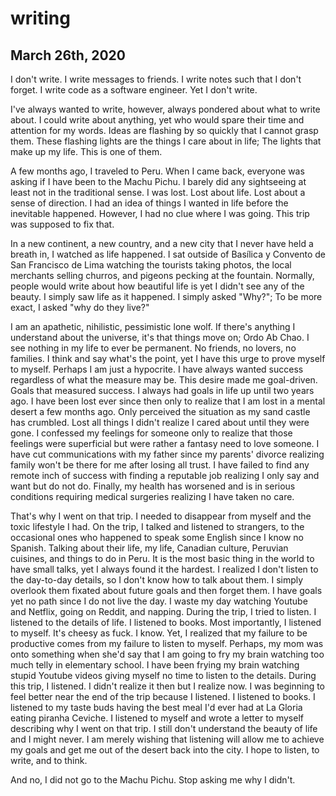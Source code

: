 # writing

## March 26th, 2020

I don't write. I write messages to friends. I write notes such that I don't forget. I write code as a software engineer. Yet I don't write.

I've always wanted to write, however, always pondered about what to write about. I could write about anything, yet who would spare their time and attention for my words. Ideas are flashing by so quickly that I cannot grasp them. These flashing lights are the things I care about in life; The lights that make up my life. This is one of them.

A few months ago, I traveled to Peru. When I came back, everyone was asking if I have been to the Machu Pichu. I barely did any sightseeing at least not in the traditional sense. I was lost. Lost about life. Lost about a sense of direction. I had an idea of things I wanted in life before the inevitable happened. However, I had no clue where I was going. This trip was supposed to fix that.

In a new continent, a new country, and a new city that I never have held a breath in, I watched as life happened. I sat outside of Basílica y Convento de San Francisco de Lima watching the tourists taking photos, the local merchants selling churros, and pigeons pecking at the fountain. Normally, people would write about how beautiful life is yet I didn't see any of the beauty. I simply saw life as it happened. I simply asked "Why?"; To be more exact, I asked "why do they live?"

I am an apathetic, nihilistic, pessimistic lone wolf. If there's anything I understand about the universe, it's that things move on; Ordo Ab Chao. I see nothing in my life to ever be permanent. No friends, no lovers, no families. I think and say what's the point, yet I have this urge to prove myself to myself. Perhaps I am just a hypocrite. I have always wanted success regardless of what the measure may be. This desire made me goal-driven. Goals that measured success. I always had goals in life up until two years ago. I have been lost ever since then only to realize that I am lost in a mental desert a few months ago. Only perceived the situation as my sand castle has crumbled. Lost all things I didn't realize I cared about until they were gone. I confessed my feelings for someone only to realize that those feelings were superficial but were rather a fantasy need to love someone. I have cut communications with my father since my parents' divorce realizing family won't be there for me after losing all trust. I have failed to find any remote inch of success with finding a reputable job realizing I only say and want but do not do. Finally, my health has worsened and is in serious conditions requiring medical surgeries realizing I have taken no care.

That's why I went on that trip. I needed to disappear from myself and the toxic lifestyle I had. On the trip, I talked and listened to strangers, to the occasional ones who happened to speak some English since I know no Spanish. Talking about their life, my life, Canadian culture, Peruvian cuisines, and things to do in Peru. It is the most basic thing in the world to have small talks, yet I always found it the hardest. I realized I don't listen to the day-to-day details, so I don't know how to talk about them. I simply overlook them fixated about future goals and then forget them. I have goals yet no path since I do not live the day. I waste my day watching Youtube and Netflix, going on Reddit, and napping. During the trip, I tried to listen. I listened to the details of life. I listened to books. Most importantly, I listened to myself. It's cheesy as fuck. I know. Yet, I realized that my failure to be productive comes from my failure to listen to myself. Perhaps, my mom was onto something when she'd say that I am going to fry my brain watching too much telly in elementary school. I have been frying my brain watching stupid Youtube videos giving myself no time to listen to the details. During this trip, I listened. I didn't realize it then but I realize now. I was beginning to feel better near the end of the trip because I listened. I listened to books. I listened to my taste buds having the best meal I'd ever had at La Gloria eating piranha Ceviche. I listened to myself and wrote a letter to myself describing why I went on that trip. I still don't understand the beauty of life and I might never. I am merely wishing that listening will allow me to achieve my goals and get me out of the desert back into the city. I hope to listen, to write, and to think.

And no, I did not go to the Machu Pichu. Stop asking me why I didn't.
